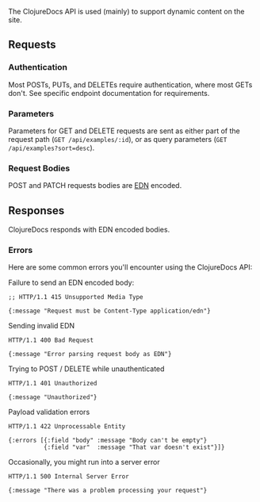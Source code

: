 The ClojureDocs API is used (mainly) to support dynamic content on the site.

## Requests

### Authentication

Most POSTs, PUTs, and DELETEs require authentication, where most GETs
don't. See specific endpoint documentation for requirements.

### Parameters

Parameters for GET and DELETE requests are sent as either part of the
request path (`GET /api/examples/:id`), or as query parameters (`GET
/api/examples?sort=desc`).

### Request Bodies

POST and PATCH requests bodies are [EDN](https://github.com/edn-format/edn) encoded.


## Responses

ClojureDocs responds with EDN encoded bodies.


### Errors

Here are some common errors you'll encounter using the ClojureDocs API:

Failure to send an EDN encoded body:

```
;; HTTP/1.1 415 Unsupported Media Type

{:message "Request must be Content-Type application/edn"}
```


Sending invalid EDN

```
HTTP/1.1 400 Bad Request

{:message "Error parsing request body as EDN"}
```

Trying to POST / DELETE while unauthenticated

```
HTTP/1.1 401 Unauthorized

{:message "Unauthorized"}
```

Payload validation errors

```
HTTP/1.1 422 Unprocessable Entity

{:errors [{:field "body" :message "Body can't be empty"}
          {:field "var"  :message "That var doesn't exist"}]}
```

Occasionally, you might run into a server error

```
HTTP/1.1 500 Internal Server Error

{:message "There was a problem processing your request"}
```
